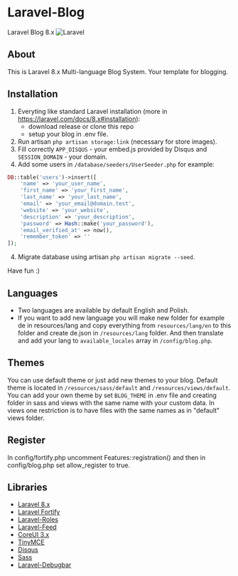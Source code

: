 # Laravel-Blog
Laravel Blog 8.x  ![Laravel](https://github.com/stanfortonski/Laravel-Blog/workflows/Laravel/badge.svg)

## About
This is Laravel 8.x Multi-language Blog System. Your template for blogging.

## Installation
1. Everyting like standard Laravel installation (more in https://laravel.com/docs/8.x#installation):
    - download release or clone this repo
    - setup your blog in .env file.
3. Run artisan `php artisan storage:link` (necessary for store images).
2. Fill correctly `APP_DISQUS` - your embed.js provided by Disqus and `SESSION_DOMAIN` - your domain.
3. Add some users in `/database/seeders/UserSeeder.php` for example:
```php
DB::table('users')->insert([
    'name' => 'your_user_name',
    'first_name' => 'your_first_name',
    'last_name' => 'your_last_name',
    'email' => 'your_email@domain.test',
    'website' => 'your_website',
    'description' => 'your_description',
    'password' => Hash::make('your_password'),
    'email_verified_at' => now(),
    'remember_token' => ''
]);
```
4. Migrate database using artisan `php artisan migrate --seed`.

Have fun :)

## Languages
- Two languages are available by default English and Polish.
- If you want to add new language you will make new folder for example de in resources/lang and copy everything from `resources/lang/en` to this folder and create de.json in `/resources/lang` folder. And then translate and add your lang to `available_locales` array in `/config/blog.php`.

## Themes
You can use default theme or just add new themes to your blog. Default theme is located in `/resources/sass/default` and `/resources/views/default`. You can add your own theme by set `BLOG_THEME` in .env file and creating folder in sass and views with the same name with your custom data. In views one restriction is to have files with the same names as in "default" views folder.

## Register
In config/fortify.php uncomment Features::registration() and then in config/blog.php set allow_register to true.

## Libraries
- [Laravel 8.x](https://laravel.com/docs/8.x)
- [Laravel Fortify](https://github.com/laravel/fortify)
- [Laravel-Roles](https://github.com/stanfortonski/Laravel-Roles)
- [Laravel-Feed](https://github.com/spatie/laravel-feed)
- [CoreUI 3.x](https://coreui.io)
- [TinyMCE](https://tiny.cloud/)
- [Disqus](https://disqus.com)
- [Sass](https://sass-lang.com)
- [Laravel-Debugbar](https://github.com/barryvdh/laravel-debugbar)
